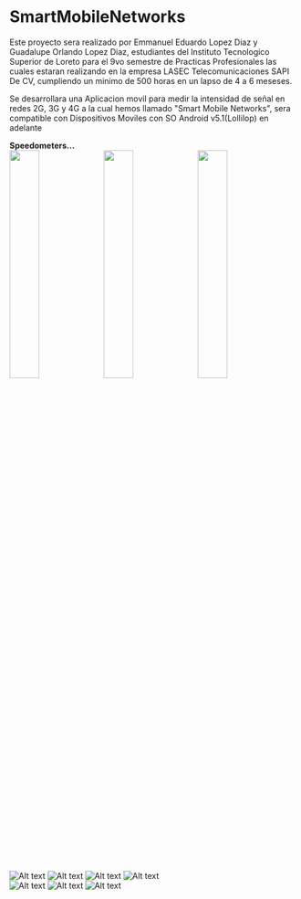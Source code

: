 # SmartMobileNetworks

Este proyecto sera realizado por Emmanuel Eduardo Lopez Diaz y Guadalupe Orlando Lopez Diaz, estudiantes del Instituto Tecnologico 
Superior de Loreto para el 9vo semestre de Practicas Profesionales las cuales estaran realizando en la empresa LASEC Telecomunicaciones SAPI De CV, cumpliendo un minimo de 500 horas en un lapso de 4 a 6 meseses.

Se desarrollara una Aplicacion movil para medir la intensidad de señal en redes 2G, 3G y 4G a la cual hemos llamado 
"Smart Mobile Networks", sera compatible con Dispositivos Moviles con SO Android v5.1(Lollilop) en adelante


**Speedometers...**<br/>
<img src="1.jpeg" width="32%" />
<img src="2.jpeg" width="32%" />
<img src="3.jpeg" width="32%" />


![Alt text](1.jpeg "PRUEBAS")             ![Alt text](2.jpeg "PRUEBAS") 
![Alt text](3.jpeg "HISTORICOS")             ![Alt text](4.jpeg "HISTORICOS")  
![Alt text](5.jpeg "HISTORICOS")             ![Alt text](6.jpeg "GRAFICA") 
![Alt text](7.jpeg "IMFORMACION")






